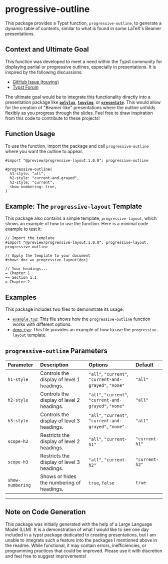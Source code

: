 # progressive-outline

This package provides a Typst function, `progressive-outline`, to generate a dynamic table of contents, similar to what is found in some LaTeX's Beamer presentations.

## Context and Ultimate Goal

This function was developed to meet a need within the Typst community for displaying partial or progressive outlines, especially in presentations. It is inspired by the following discussions:

-   [GitHub Issue (touying)](https://github.com/touying-typ/touying/issues/137)
-   [Typst Forum](https://forum.typst.app/t/how-to-display-partial-outlines-with-touying/5526)

The ultimate goal would be to integrate this functionality directly into a presentation package like **[`polylux`](https://typst.app/universe/package/polylux/)**, **[`touying`](https://typst.app/universe/package/touying/)**, or **[`presentate`](https://typst.app/universe/package/presentate/)**. This would allow for the creation of "Beamer-like" presentations where the outline unfolds flexibly as you progress through the slides. Feel free to draw inspiration from this code to contribute to these projects!

## Function Usage

To use the function, import the package and call `progressive-outline` where you want the outline to appear.

```typst
#import "@preview/progressive-layout:1.0.0": progressive-outline

#progressive-outline(
  h1-style: "all",
  h2-style: "current-and-grayed",
  h3-style: "current",
  show-numbering: true,
)
```

## Example: The `progressive-layout` Template

This package also contains a simple template, `progressive-layout`, which shows an example of how to use the function. Here is a minimal code example to test it:

```typst
// Import the template
#import "@preview/progressive-layout:1.0.0": progressive-layout, progressive-outline

// Apply the template to your document
#show: doc => progressive-layout(doc)

// Your headings...
= Chapter 1
== Section 1.1
= Chapter 2
```

## Examples

This package includes two files to demonstrate its usage:

-   [`example.typ`](https://github.com/eusebe/progressive-layout/blob/main/example.typ): This file shows how the `progressive-outline` function works with different options.
-   [`demo.typ`](https://github.com/eusebe/progressive-layout/blob/main/demo.typ): This file provides an example of how to use the `progressive-layout` template.

## `progressive-outline` Parameters

| Parameter | Description | Options | Default | 
| :--- | :--- | :--- | :--- |
| `h1-style` | Controls the display of level 1 headings. | `"all"`, `"current"`, `"current-and-grayed"`, `"none"` | `"all"` |
| `h2-style` | Controls the display of level 2 headings. | `"all"`, `"current"`, `"current-and-grayed"`, `"none"` | `"all"` |
| `h3-style` | Controls the display of level 3 headings. | `"all"`, `"current"`, `"current-and-grayed"`, `"none"` | `"all"` |
| `scope-h2` | Restricts the display of level 2 headings. | `"all"`, `"current-h1"` | `"current-h1"` |
| `scope-h3` | Restricts the display of level 3 headings. | `"all"`, `"current-h2"` | `"current-h2"` |
| `show-numbering` | Shows or hides the numbering of headings. | `true`, `false` | `true` |

---

## Note on Code Generation

This package was initially generated with the help of a Large Language Model (LLM). It is a demonstration of what I would like to see one day included in a typst package dedicated to creating presentations, but I am unable to integrate such a feature into the packages I mentioned above in the readme. While functional, it may contain errors, inefficiencies, or programming practices that could be improved. Please use it with discretion and feel free to suggest improvements!
